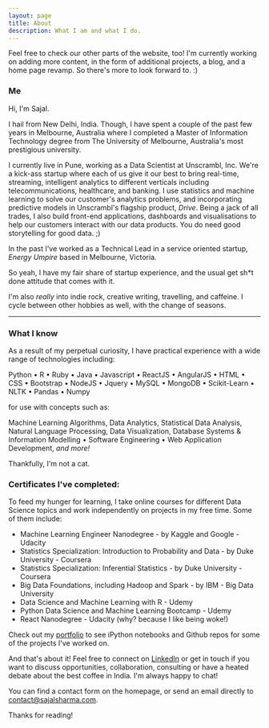 ```yaml
---
layout: page
title: About
description: What I am and what I do.
---
```


<p class="message">
  Feel free to check our other parts of the website, too! I'm currently working on adding more content, in the form of additional projects, a blog, and a home page revamp. So there's more to look forward to. :)
</p>

### Me

Hi, I'm Sajal.

I hail from New Delhi, India. Though, I have spent a couple of the past few years in Melbourne, Australia where I completed a Master of Information Technology degree from The University of Melbourne, Australia's most prestigious university.

I currently live in Pune, working as a Data Scientist at Unscrambl, Inc. We're a kick-ass startup where each of us give it our best to bring real-time, streaming, intelligent analytics to different verticals including telecommunications, healthcare, and banking. I use statistics and machine learning to solve our customer's analytics problems, and incorporating predictive models in Unscrambl's flagship product, *Drive*. Being a jack of all trades, I also build front-end applications, dashboards and visualisations to help our customers interact with our data products. You do need good storytelling for good data. ;)

In the past I've worked as a Technical Lead in a service oriented startup, <em>Energy Umpire</em> based in Melbourne, Victoria.

So yeah, I have my fair share of startup experience, and the usual get sh*t done attitude that comes with it.

I'm also <em>really</em> into indie rock, creative writing, travelling, and caffeine. I cycle between other hobbies as well, with the change of seasons.

<hr>

### What I know

As a result of my perpetual curiosity, I have practical experience with a wide range of technologies including:

Python • R • Ruby • Java • Javascript • ReactJS • AngularJS • HTML • CSS • Bootstrap • NodeJS • Jquery • MySQL • MongoDB • Scikit-Learn • NLTK • Pandas • Numpy

for use with concepts such as:

Machine Learning Algorithms, Data Analytics, Statistical Data Analysis, Natural Language Processing, Data Visualization, Database Systems & Information Modelling • Software Engineering • Web Application Development, <em>and more!</em>

Thankfully, I'm not a cat.

### Certificates I've completed:

To feed my hunger for learning, I take online courses for different Data Science topics and work independently on projects in my free time. Some of them include:

* Machine Learning Engineer Nanodegree - by Kaggle and Google - Udacity
* Statistics Specialization: Introduction to Probability and Data - by Duke University - Coursera
* Statistics Specialization: Inferential Statistics - by Duke University - Coursera
* Big Data Foundations, including Hadoop and Spark - by IBM - Big Data University
* Data Science and Machine Learning with R - Udemy
* Python Data Science and Machine Learning Bootcamp - Udemy
* React Nanodegree - Udacity (why? because I like being woke!)

Check out my [portfolio](/portfolio) to see iPython notebooks and Github repos for some of the projects I've worked on.

And that's about it! Feel free to connect on [LinkedIn](https://www.linkedin.com/in/sajals) or get in touch if you want to discuss opportunities, collaboration, consulting or have a heated debate about the best coffee in India. I'm always happy to chat!

You can find a contact form on the homepage, or send an email directly to <a href="mailto:contact@sajalsharma.com">contact@sajalsharma.com</a>.


Thanks for reading!
